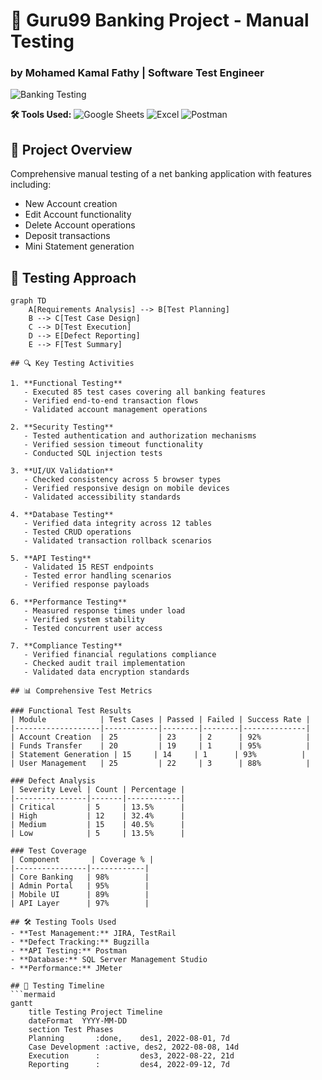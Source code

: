 # 🏦 Guru99 Banking Project - Manual Testing
### by Mohamed Kamal Fathy | Software Test Engineer

![Banking Testing](https://img.freepik.com/free-vector/online-banking-concept-illustration_114360-1326.jpg)

**🛠️ Tools Used:** ![Google Sheets](https://img.shields.io/badge/Google_Sheets-34A853?style=flat&logo=Google-Sheets&logoColor=white) ![Excel](https://img.shields.io/badge/Excel-217346?style=flat&logo=Microsoft-Excel&logoColor=white) ![Postman](https://img.shields.io/badge/Postman-FF6C37?style=flat&logo=Postman&logoColor=white)

## 📝 Project Overview
Comprehensive manual testing of a net banking application with features including:
- New Account creation
- Edit Account functionality
- Delete Account operations
- Deposit transactions
- Mini Statement generation

## 🧪 Testing Approach
```mermaid
graph TD
    A[Requirements Analysis] --> B[Test Planning]
    B --> C[Test Case Design]
    C --> D[Test Execution]
    D --> E[Defect Reporting]
    E --> F[Test Summary]

## 🔍 Key Testing Activities

1. **Functional Testing**  
   - Executed 85 test cases covering all banking features  
   - Verified end-to-end transaction flows  
   - Validated account management operations  

2. **Security Testing**  
   - Tested authentication and authorization mechanisms  
   - Verified session timeout functionality  
   - Conducted SQL injection tests  

3. **UI/UX Validation**  
   - Checked consistency across 5 browser types  
   - Verified responsive design on mobile devices  
   - Validated accessibility standards  

4. **Database Testing**  
   - Verified data integrity across 12 tables  
   - Tested CRUD operations  
   - Validated transaction rollback scenarios  

5. **API Testing**  
   - Validated 15 REST endpoints  
   - Tested error handling scenarios  
   - Verified response payloads  

6. **Performance Testing**  
   - Measured response times under load  
   - Verified system stability  
   - Tested concurrent user access  

7. **Compliance Testing**  
   - Verified financial regulations compliance  
   - Checked audit trail implementation  
   - Validated data encryption standards  

## 📊 Comprehensive Test Metrics

### Functional Test Results
| Module            | Test Cases | Passed | Failed | Success Rate |
|-------------------|------------|--------|--------|--------------|
| Account Creation  | 25         | 23     | 2      | 92%          |
| Funds Transfer    | 20         | 19     | 1      | 95%          |
| Statement Generation | 15     | 14     | 1      | 93%          |
| User Management   | 25         | 22     | 3      | 88%          |

### Defect Analysis
| Severity Level | Count | Percentage |
|----------------|-------|------------|
| Critical       | 5     | 13.5%      |
| High           | 12    | 32.4%      |
| Medium         | 15    | 40.5%      |
| Low            | 5     | 13.5%      |

### Test Coverage
| Component       | Coverage % |
|----------------|------------|
| Core Banking   | 98%        |
| Admin Portal   | 95%        |
| Mobile UI      | 89%        |
| API Layer      | 97%        |

## 🛠️ Testing Tools Used
- **Test Management:** JIRA, TestRail
- **Defect Tracking:** Bugzilla
- **API Testing:** Postman
- **Database:** SQL Server Management Studio
- **Performance:** JMeter

## 📅 Testing Timeline
```mermaid
gantt
    title Testing Project Timeline
    dateFormat  YYYY-MM-DD
    section Test Phases
    Planning       :done,    des1, 2022-08-01, 7d
    Case Development :active, des2, 2022-08-08, 14d
    Execution      :         des3, 2022-08-22, 21d
    Reporting      :         des4, 2022-09-12, 7d

